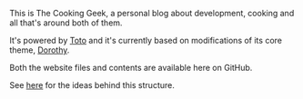 This is The Cooking Geek, a personal blog about development, cooking and all that's around both of them.

It's powered by [Toto](http://cloudhead.io/toto) and it's currently based on modifications of its core theme, [Dorothy](https://github.com/cloudhead/dorothy).

Both the website files and contents are available here on GitHub.

See [here](http://thecookinggeek.heroku.com/2011/03/21/how-this-blog-works/) for the ideas behind this structure.
